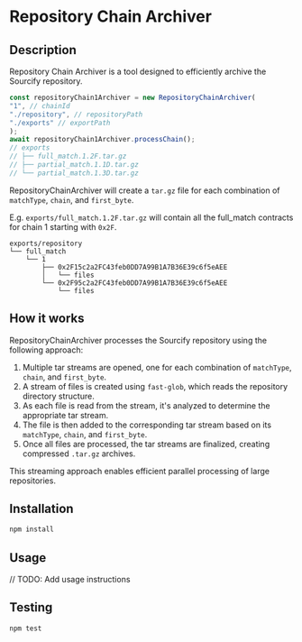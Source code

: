 # Repository Chain Archiver

## Description

Repository Chain Archiver is a tool designed to efficiently archive the Sourcify repository. 

```ts
const repositoryChain1Archiver = new RepositoryChainArchiver(
"1", // chainId
"./repository", // repositoryPath
"./exports" // exportPath
);
await repositoryChain1Archiver.processChain();
// exports
// ├── full_match.1.2F.tar.gz
// ├── partial_match.1.1D.tar.gz
// └── partial_match.1.3D.tar.gz
```

RepositoryChainArchiver will create a `tar.gz` file for each combination of `matchType`, `chain`, and `first_byte`. 

E.g. `exports/full_match.1.2F.tar.gz` will contain all the full_match contracts for chain 1 starting with `0x2F`.
```
exports/repository
└── full_match
    └── 1
        ├── 0x2F15c2a2FC43feb0DD7A99B1A7B36E39c6f5eAEE
        │   └── files
        └── 0x2F95c2a2FC43feb0DD7A99B1A7B36E39c6f5eAEE
            └── files
```

## How it works

RepositoryChainArchiver processes the Sourcify repository using the following approach:

1. Multiple tar streams are opened, one for each combination of `matchType`, `chain`, and `first_byte`.
2. A stream of files is created using `fast-glob`, which reads the repository directory structure.
3. As each file is read from the stream, it's analyzed to determine the appropriate tar stream.
4. The file is then added to the corresponding tar stream based on its `matchType`, `chain`, and `first_byte`.
5. Once all files are processed, the tar streams are finalized, creating compressed `.tar.gz` archives.

This streaming approach enables efficient parallel processing of large repositories.

## Installation

```bash
npm install
```

## Usage


// TODO: Add usage instructions

## Testing

```bash
npm test
```
